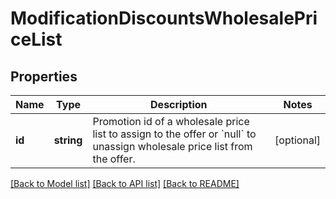 # ModificationDiscountsWholesalePriceList

## Properties
Name | Type | Description | Notes
------------ | ------------- | ------------- | -------------
**id** | **string** | Promotion id of a wholesale price list to assign to the offer or &#x60;null&#x60; to unassign wholesale price list from the offer. | [optional] 

[[Back to Model list]](../../README.md#documentation-for-models) [[Back to API list]](../../README.md#documentation-for-api-endpoints) [[Back to README]](../../README.md)

